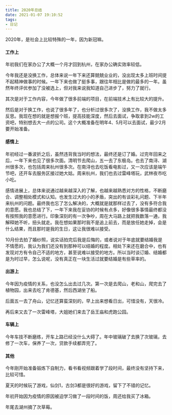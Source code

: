 ```yaml
---
title: 2020年总结
date: 2021-01-07 19:10:52
tags:
- 日记
---
```


2020年，是社会上比较特殊的一年，因为新冠嘛。

#### 工作上

年初我们在家办公了大概一个月才回到杭州，在家办公确实效率较低。

今年我还是没换工作，总体来说一年下来还算兢兢业业的，没出现太多上班时间提不起精神做事的时候。一年下来也做了挺多事，跟往年相比是做的最多的一年。虽然年终评优参加了没被选上，但对我来说我知道自己进步了，努力了就行。

其次是对于工作内容，今年做了很多前端的项目，在前端技术上有比较大的提升。

然后是对于换工作，也说了很多年了，也分析过很多次了，没换工作，我不做太多反思。我现在想的就是想报个班，提高技能深度，然后去面试，争取拿到2w的工资吧，特别想去大一点的公司。这个大概准备在明年4、5月可以去面试，最少2月要开始准备。

#### 感情上

年初经过一番波折之后，虽然违背我当时的想法，最终还是订了婚。过完年回来之后，一年下来也见了很多次面。清明节去爬山，五一去了东极岛。也去了南浔、湖州很多次，也包括周来杭州很多次。在南浔也去吃饭看电影过，又一次应该是端午节吧，还开车去服务区接过她大姑。周来杭州，我们也去过雷峰塔玩，武林夜市吃小吃。

感情进展上，总体来说通过越来越深入的了解，也越来越熟悉对方的性格，不断磨合、调整相处模式和认知。也发生过大的小的矛盾，突出的有谈彩礼问题、下半年来杭州的问题。最终我也忘了怎么解决的，大概就是就那样过去了，没有多符合我的意愿。我也总结了下，一年下来我在妥协的时候有点多，好像很多事情最终都没有按照我的意愿进行。印象深刻的有一次争吵，周在大马路上就把我数落一通，我解释她不听，扭头就走。我在想如果那时我不是追上前去，而是放任她走掉，会是什么结果，而且那时是我的生日，这让我很难以接受。

10月份去拍了婚纱照，说实话拍完后我是后悔的，或者说对于年底就要结婚我是不情愿的，我认为我们还没有到那种可以结婚的程度。相处下来还在磨合中，也有发现对方有令自己不适的地方，甚至说难以接受的地方。所以当时谈订婚、结婚都是为时过早，怎么说呢，没有真正在一块生活过就要结婚是有些草率的。

#### 出游上

今年因为疫情的关系，也没怎么出去过几次。第一次是去爬山，老和山，爬完去了植物园，出来去吃了肯德基，然后西湖坐了船。

后面五一去了舟山，记忆还算蛮深刻的，早上出来想看日出，可惜没有，天很冷。

再后来又去了一次雷峰塔，大姐她们来去了岳王庙和虎跑公园。

#### 车辆上

今年车技不断磨练，开车上路已经没什么大碍了。年中玻璃破了去换了次玻璃，去修了一次车，保养了一次，贷款手续都弄完了。

#### 其他

今年刚开始准备锻炼下自制力，看书看视频跟着学了段时间，最终没有坚持下来，比较可惜。

夏天的时候玩了游戏，仙剑1，古剑3都是很好的游戏，留下了不错的记忆。

年初开始因为疫情的原因被迫学习做了一段时间的饭，周还给我买了冰箱。

年尾去湖州摘了次草莓。
